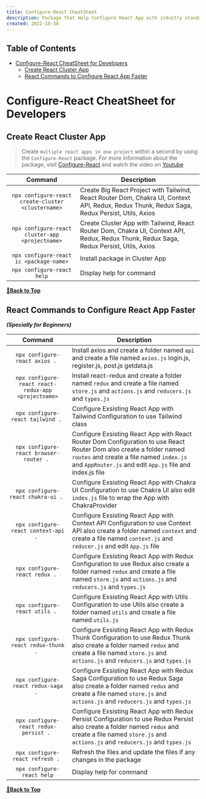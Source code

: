 ```yaml
---
title: Configure-React CheatSheet
description: Package that Help Configure React App with industry standard Faster.
created: 2022-10-30
---
```


## Table of Contents

- [Configure-React CheatSheet for Developers](#configure-react-cheatsheet-for-developers)
  - [Create React Cluster App](#create-react-cluster-app)
  - [React Commands to Configure React App Faster](#react-commands-to-configure-react-app-faster)

# Configure-React CheatSheet for Developers

## Create React Cluster App

> Create `multiple react apps in one project` within a second by using the `Configure-React` package. For more information about the package, visit [Configure-React](https://www.npmjs.com/package/configure-react) and watch the video on [Youtube](https://www.youtube.com/watch?v=2MO1_mCXuds&t=3s)

| Command | Description |
| :-------: | ----------- |
| `npx configure-react create-cluster <clustername>` | Create Big React Project with Tailwind, React Router Dom, Chakra UI, Context API, Redux, Redux Thunk, Redux Saga, Redux Persist, Utils, Axios |
| `npx configure-react cluster-app <projectname>` | Create Cluster App with Tailwind, React Router Dom, Chakra UI, Context API, Redux, Redux Thunk, Redux Saga, Redux Persist, Utils, Axios |
| `npx configure-react ic <package-name>` | Install package in Cluster App |
| `npx configure-react help` | Display help for command |

**[🔼Back to Top](#table-of-contents)**

## React Commands to Configure React App Faster 

___(Specially for Beginners)___

| Command | Description |
| :-------: | ----------- |
| `npx configure-react axios . ` | Install axios and create a folder named `api` and create a file named `axios.js` login.js, register.js, post.js getdata.js |
| `npx configure-react react-redux-app <projectname>` | Install react-redux and create a folder named `redux` and create a file named `store.js` and `actions.js` and `reducers.js` and `types.js` |
| `npx configure-react tailwind . ` | Configure Exsisting React App with Tailwind Configuration to use Tailwind class |
| `npx configure-react browser-router . ` | Configure Exsisting React App with React Router Dom Configuration to use React Router Dom also create a folder named `routes` and create a file named `index.js` and `AppRouter.js` and edit `App.js` file and index.js file |
| `npx configure-react chakra-ui . ` | Configure Exsisting React App with Chakra UI Configuration to use Chakra UI also edit `index.js` file to wrap the App with ChakraProvider |
| `npx configure-react context-api . ` | Configure Exsisting React App with Context API Configuration to use Context API also create a folder named `context` and create a file named `context.js` and `reducer.js` and edit `App.js` file |
| `npx configure-react redux . ` | Configure Exsisting React App with Redux Configuration to use Redux also create a folder named `redux` and create a file named `store.js` and `actions.js` and `reducers.js` and `types.js` |
| `npx configure-react utils . ` | Configure Exsisting React App with Utils Configuration to use Utils also create a folder named `utils` and create a file named `utils.js` |
| `npx configure-react redux-thunk . ` | Configure Exsisting React App with Redux Thunk Configuration to use Redux Thunk also create a folder named `redux` and create a file named `store.js` and `actions.js` and `reducers.js` and `types.js` |
| `npx configure-react redux-saga . ` | Configure Exsisting React App with Redux Saga Configuration to use Redux Saga also create a folder named `redux` and create a file named `store.js` and `actions.js` and `reducers.js` and `types.js` |
| `npx configure-react redux-persist . ` | Configure Exsisting React App with Redux Persist Configuration to use Redux Persist also create a folder named `redux` and create a file named `store.js` and `actions.js` and `reducers.js` and `types.js` |
| `npx configure-react refresh . ` | Refresh the files and update the files if any changes in the package |
| `npx configure-react help` | Display help for command |

**[🔼Back to Top](#table-of-contents)**
